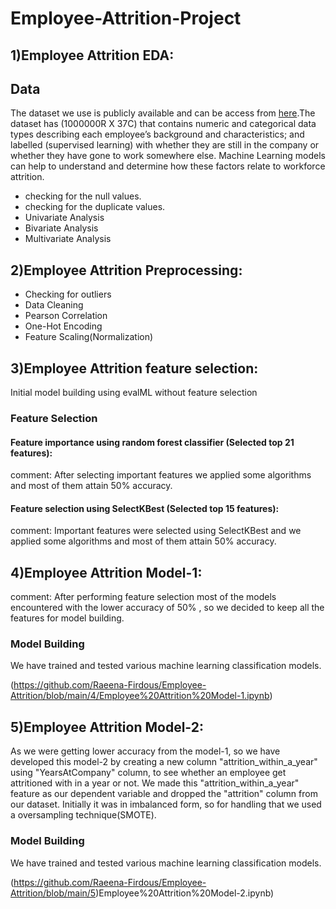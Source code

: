 # Employee-Attrition-Project
## 1)Employee Attrition EDA:
## Data
The dataset we use is publicly available and can be access from [here](https://excelbianalytics.com/wp/downloads-21-sample-csv-files-data-sets-for-testing-till-5-million-records-hr-analytics-for-attrition/).The dataset has (1000000R X 37C) that contains numeric and categorical data types describing each employee’s background and characteristics; and labelled (supervised learning) with whether they are still in the company or whether they have gone to work somewhere else. Machine Learning models can help to understand and determine how these factors relate to workforce attrition. 

* checking for the null values.
* checking for the duplicate values.
* Univariate Analysis
* Bivariate Analysis
* Multivariate Analysis
## 2)Employee Attrition Preprocessing:
* Checking for outliers
* Data Cleaning
* Pearson Correlation
* One-Hot Encoding
* Feature Scaling(Normalization)
## 3)Employee Attrition feature selection:
Initial model building using evalML without feature selection
### Feature Selection
#### Feature importance using random forest classifier (Selected top 21 features):
comment: After selecting important features we applied some algorithms and most of them attain 50% accuracy.

#### Feature selection using SelectKBest (Selected top 15 features):
comment: Important features were selected using SelectKBest and we applied some algorithms and most of them attain 50% accuracy.

## 4)Employee Attrition Model-1:
comment: After performing feature selection most of the models encountered with the lower accuracy of 50% , so we decided to keep all the features for model building.

### Model Building
We have trained and tested various machine learning classification models.

(https://github.com/Raeena-Firdous/Employee-Attrition/blob/main/4/Employee%20Attrition%20Model-1.ipynb)

## 5)Employee Attrition Model-2:
As we were getting lower accuracy from the model-1, so we have developed this model-2 by creating a new column "attrition_within_a_year" using "YearsAtCompany" column, to see whether an employee get attritioned with in a year or not. We made this "attrition_within_a_year" feature as our dependent variable and dropped the "attrition" column from our dataset. Initially it was in imbalanced form, so for handling that we used a oversampling technique(SMOTE).

### Model Building
We have trained and tested various machine learning classification models.

(https://github.com/Raeena-Firdous/Employee-Attrition/blob/main/5)Employee%20Attrition%20Model-2.ipynb)
